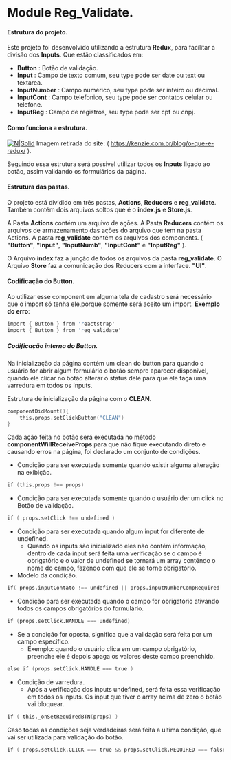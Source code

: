# Module Reg_Validate. 

####  Estrutura do projeto.
Este projeto foi desenvolvido utilizando a estrutura **Redux**, para facilitar a divisão dos **Inputs**.
Que estão classificados em: 
- **Button**      : Botão de validação. 
- **Input**       : Campo de texto comum, seu type pode ser date ou text ou textarea. 
- **InputNumber** : Campo numérico, seu type pode ser inteiro ou decimal. 
- **InputCont**   : Campo telefonico, seu type pode ser contatos celular ou telefone. 
- **InputReg**    : Campo de registros, seu type pode ser cpf ou cnpj. 

#### Como funciona a estrutura. 
[![N|Solid](https://kenzie.com.br/blog/wp-content/uploads/2021/01/o-que-e-redux-1.png)](https://kenzie.com.br/blog/o-que-e-redux/)
Imagem retirada do site: ( https://kenzie.com.br/blog/o-que-e-redux/ ).

Seguindo essa estrutura será possivel utilizar todos os **Inputs** ligado ao botão, assim validando os formulários da página. 

#### Estrutura das pastas. 
O projeto está dividido em três pastas, **Actions**, **Reducers** e **reg_validate**. 
Também contém dois arquivos soltos que é o **index.js** e **Store.js**.

A Pasta **Actions** contém um arquivo de ações.
A Pasta **Reducers** contém os arquivos de armazenamento das ações do arquivo que tem na pasta Actions. 
A pasta **reg_validate** contém os arquivos dos components. ( **"Button"**, **"Input"**, **"InputNumb"**, **"InputCont"** e  **"InputReg"** ). 

O Arquivo **index** faz a junção de todos os arquivos da pasta **reg_validate**.
O Arquivo **Store** faz a comunicação dos Reducers com a interface. **"UI"**.

#### Codificação do Button. 
Ao utilizar esse component em alguma tela de cadastro será necessário que o import só tenha ele,porque somente será aceito um import. 
**Exemplo do erro**:
```s
import { Button } from 'reactstrap'
import { Button } from 'reg_validate'
```

##### Codificação interna do Button. 
Na inicialização da página contém um clean do button para quando o usuário for abrir algum formulário o botão sempre aparecer disponível, quando ele clicar no botão alterar o status dele para que ele faça uma varredura em todos os Inputs. 

Estrutura de inicialização da página com o **CLEAN**.
```s
componentDidMount(){
    this.props.setClickButton("CLEAN")
}
```
Cada ação feita no botão será executada no método **componentWillReceiveProps**
para que não fique executando direto e causando erros na página, foi declarado um conjunto de condições. 

 - Condição para ser executada somente quando existir alguma alteração na exibição. 
```s
if (this.props !== props)
```
- Condição para ser executada somente quando o usuário der um click no Botão de validação. 
```s
if ( props.setClick !== undefined )
```
- Condição para ser executada quando algum input for diferente de undefined. 
    - Quando os inputs são inicializado eles não contém informação, dentro de cada input será feita uma verificação se o campo é obrigatório e o valor de undefined se tornará um array conténdo o nome do campo, fazendo com que ele se torne obrigatório. 
- Modelo da condição. 
```s
if( props.inputContato !== undefined || props.inputNumberCompRequired !== undefined || props.inputNumberRequired  !== undefined ||  props.inputregrequired  !== undefined || props.inputrequired !== undefined  )
```

- Condição para ser executada quando o campo for obrigatório ativando todos os campos obrigatórios do formulário. 
```s
if (props.setClick.HANDLE === undefined)
```
- Se a condição for oposta, significa que a validação será feita por um campo específico. 
    - Exemplo: quando o usuário clica em um campo obrigatório, preenche ele é depois apaga os valores deste campo preenchido.
```s
else if (props.setClick.HANDLE === true )
```
- Condição de varredura. 
    - Após a verificação dos inputs undefined, será feita essa verificação em todos os inputs. Os input que tiver o array acima de zero o botão vai bloquear.  

```s
if ( this._onSetRequiredBTN(props) )
```

Caso todas as condições seja verdadeiras será feita a ultima condição, que vai ser utilizada para validação do botão. 
```s
if ( props.setClick.CLICK === true && props.setClick.REQUIRED === false )
```
